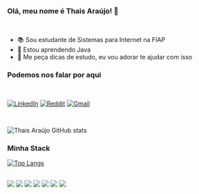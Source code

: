 ### Olá, meu nome é Thais Araújo! 👋 <br/>
<br/>
<ul>
    <li>📚 Sou estudante de Sistemas para Internet na FIAP</li>
    <li>🌱 Estou aprendendo Java</li>
    <li>💬 Me peça dicas de estudo, eu vou adorar te ajudar com isso</li>
</ul>

### Podemos nos falar por aqui

<br/>

 [![LinkedIn](https://img.shields.io/badge/LinkedIn-0077B5?style=for-the-badge&logo=linkedin&logoColor=white)](https://www.linkedin.com/in/thais-araújo-dos-santos-598a371a4/)
 [![Reddit](https://img.shields.io/badge/Reddit-FF4500?style=for-the-badge&logo=reddit&logoColor=white)](https://www.reddit.com/user/Excellent_Network217)
[![Gmail](https://img.shields.io/badge/Gmail-D14836?style=for-the-badge&logo=gmail&logoColor=white)](mailto:thaisd.araujo2001@gmail.com )

<br/>

![Thais Araújo GitHub stats](https://github-readme-stats.vercel.app/api?username=thais4rauj0&show_icons=true&theme=dracula)


### Minha Stack

[![Top Langs](https://github-readme-stats.vercel.app/api/top-langs/?username=anuraghazra&layout=compact&theme=dracula&langs_count=3)](https://github.com/anuraghazra/github-readme-stats)


<div style = "display: inline_block"><br/>
        <img src="https://img.shields.io/badge/JavaScript-F7DF1E?style=for-the-badge&logo=javascript&logoColor=black">
        <img src="https://img.shields.io/badge/HTML5-E34F26?style=for-the-badge&logo=html5&logoColor=white">
        <img src="https://img.shields.io/badge/CSS3-1572B6?style=for-the-badge&logo=css3&logoColor=white">
         <img src="https://img.shields.io/badge/Java-ED8B00?style=for-the-badge&logo=java&logoColor=white">
         <img src="https://img.shields.io/badge/Bootstrap-563D7C?style=for-the-badge&logo=bootstrap&logoColor=white">
         <img src="https://img.shields.io/badge/figma-%23F24E1E.svg?style=for-the-badge&logo=figma&logoColor=white">
         <img src="https://img.shields.io/badge/mysql-%2300f.svg?style=for-the-badge&logo=mysql&logoColor=white")
         
</div>

